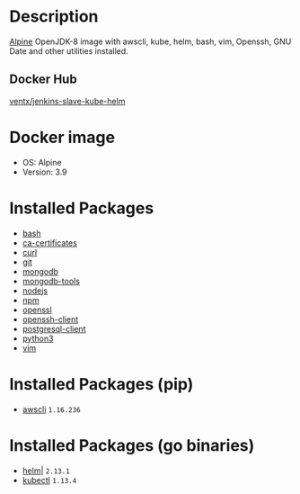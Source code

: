 # Description

[Alpine](http://alpinelinux.org/) OpenJDK-8 image with awscli, kube, helm, bash, vim, Openssh, GNU Date and other utilities installed.


## Docker Hub

[ventx/jenkins-slave-kube-helm](https://cloud.docker.com/u/ventx/repository/docker/ventx/jenkins-slave-kube-helm)


# Docker image

* OS: Alpine
* Version: 3.9


# Installed Packages

* [bash](https://pkgs.alpinelinux.org/package/v3.9/community/x86_64/bash)
* [ca-certificates](https://pkgs.alpinelinux.org/package/v3.9/community/x86_64/ca-certificates)
* [curl](https://pkgs.alpinelinux.org/package/v3.9/community/x86_64/curl)
* [git](https://pkgs.alpinelinux.org/package/v3.9/community/x86_64/git)
* [mongodb](https://pkgs.alpinelinux.org/package/v3.9/community/x86_64/mongodb)
* [mongodb-tools](https://pkgs.alpinelinux.org/package/v3.9/community/x86_64/mongodb-tools)
* [nodejs](https://pkgs.alpinelinux.org/package/v3.9/community/x86_64/nodejs)
* [npm](https://pkgs.alpinelinux.org/package/v3.9/community/x86_64/npm)
* [openssl](https://pkgs.alpinelinux.org/package/v3.9/community/x86_64/opensslå)
* [openssh-client](https://pkgs.alpinelinux.org/package/v3.9/community/x86_64/openssh-client)
* [postgresql-client](https://pkgs.alpinelinux.org/package/v3.9/community/x86_64/postgresql-client)
* [python3](https://pkgs.alpinelinux.org/package/v3.9/community/x86_64/python3)
* [vim](https://pkgs.alpinelinux.org/package/v3.9/community/x86_64/vim)

# Installed Packages (pip)

* [awscli](https://pypi.org/project/awscli/) `1.16.236`


# Installed Packages (go binaries)

* [helm|](https://helm.sh/) `2.13.1`
* [kubectl](https://kubernetes.io/docs/reference/kubectl/kubectl/) `1.13.4`

